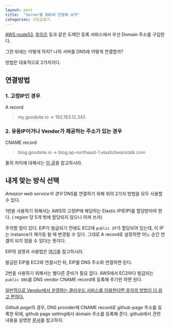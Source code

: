 ```yaml
---
layout: post
title:  "Server를 DNS에 연결해 보자"
categories: 코딩삽질기
---
```



[AWS route53](https://aws.amazon.com/ko/route53/), [후이즈](whois.co.kr) 등과 같은 도메인 등록 서비스에서 우선 Domain 주소를 구입한다.

그런 뒤에는 어떻게 하지? 나의 서버를 DNS에 어떻게 연결할까?

방법은 대표적으로 2가지이다.


연결방법
----------

### 1. 고정IP인 경우

A record

> my.goodsite.io → 192.163.12.345


### 2. 유동IP이거나 Vendor가 제공하는 주소가 있는 경우


CNAME record

> blog.goodsite.io → blog.ap-northeast-1.elasticbeanstalk.com


둘의 차이에 대해서는 [이 글](https://www.xetown.com/qna/111581)을 참고하시라.


내게 맞는 방식 선택
---------------------

*Amazon web service의 경우* DNS를 연결하기 위해 위의 2가지 방법을 모두 사용할 수 있다.

1번을 사용하기 위해서는 AWS의 고정IP에 해당하는 Elastic IP(EIP)를 할당받아야 한다. ( region 당 5개 밖에 할당되지 않으니 아껴 쓰자)

주의할 점이 있다. EIP가 발급되기 전에도 EC2에 `public IP`가 할당되어 있는데, 이 IP는 instance가 재가동 될 때 변경될 수 있다. 그대로 A record로 설정하면 어느 순간 연결이 되지 않을 수 있다는 뜻이다.

EIP의 설명과 사용법은 [여기](http://pyrasis.com/book/TheArtOfAmazonWebServices/Chapter06)를 참고하시라.

발급된 EIP를 EC2와 연결시킨 뒤, EIP를 DNS 주소와 연결하면 된다.

2번을 사용하기 위해서는 별다른 준비가 필요 없다. AWS에서 EC2마다 발급되는 `public DNS`를 DNS vendor CNAME record에 등록해 주기만 하면 된다.

[일반적으로 Vendor에서 운영하는 클라우드 서비스를 이용한다면 후자의 방법이 더 쉽고 편하다. ](http://b.redinfo.co.kr/60)

*Github page*의 경우, DNS provider에 CNAME record로 github-page 주소를 등록한 뒤에, github page setting에서 domain 주소를 등록해 준다. github에서 관련 내용을 설명한 [문서](https://help.github.com/articles/adding-or-removing-a-custom-domain-for-your-github-pages-site/)를 참고하자.
